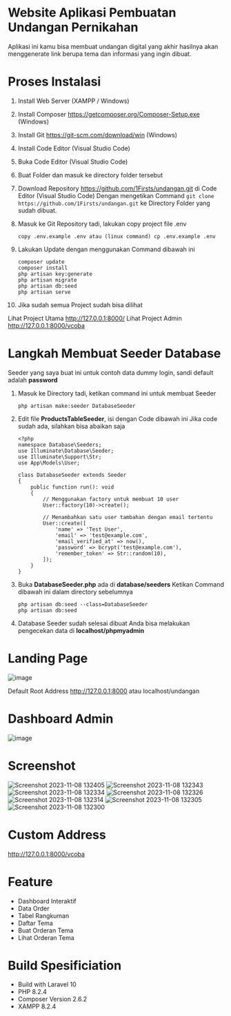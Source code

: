 # Website Aplikasi Pembuatan Undangan Pernikahan 
Aplikasi ini kamu bisa membuat undangan digital yang akhir hasilnya akan menggenerate link berupa tema dan informasi yang ingin dibuat.

# Proses Instalasi
1. Install Web Server (XAMPP / Windows)
2. Install Composer https://getcomposer.org/Composer-Setup.exe (Windows)
3. Install Git https://git-scm.com/download/win (Windows)
4. Install Code Editor (Visual Studio Code)
5. Buka Code Editor (Visual Studio Code)
6. Buat Folder dan masuk ke directory folder tersebut
7. Download Repository https://github.com/1Firsts/undangan.git di Code Editor (Visual Studio Code)
Dengan mengetikan Command ```git clone https://github.com/1Firsts/undangan.git``` ke Directory Folder yang sudah dibuat.
8. Masuk ke Git Repository tadi, lakukan copy project file .env

    ```copy .env.example .env atau (linux command) cp .env.example .env```

9. Lakukan Update dengan menggunakan Command dibawah ini

    ```
    composer update
    composer install
    php artisan key:generate
    php artisan migrate
    php artisan db:seed
    php artisan serve 
    ```

10. Jika sudah semua Project sudah bisa dilihat

Lihat Project Utama http://127.0.0.1:8000/
Lihat Project Admin http://127.0.0.1:8000/vcoba

# Langkah Membuat Seeder Database
Seeder yang saya buat ini untuk contoh data dummy login, sandi default adalah **password**
1. Masuk ke Directory tadi, ketikan command ini untuk membuat Seeder

    ```
    php artisan make:seeder DatabaseSeeder
    ```
    
3. Edit file **ProductsTableSeeder**, isi dengan Code dibawah ini
Jika code sudah ada, silahkan bisa abaikan saja

    ```
    <?php
    namespace Database\Seeders;
    use Illuminate\Database\Seeder;
    use Illuminate\Support\Str;
    use App\Models\User;

    class DatabaseSeeder extends Seeder
    {
        public function run(): void
        {
            // Menggunakan factory untuk membuat 10 user
            User::factory(10)->create();
            
            // Menambahkan satu user tambahan dengan email tertentu
            User::create([
                'name' => 'Test User',
                'email' => 'test@example.com',
                'email_verified_at' => now(),
                'password' => bcrypt('test@example.com'),
                'remember_token' => Str::random(10),
            ]);
        }
    }
    ```
    
4. Buka **DatabaseSeeder.php** ada di **database/seeders**
Ketikan Command dibawah ini dalam directory sebelumnya

    ```
    php artisan db:seed --class=DatabaseSeeder
    php artisan db:seed
    ```
    
5. Database Seeder sudah selesai dibuat
Anda bisa melakukan pengecekan data di **localhost/phpmyadmin**

# Landing Page
![image](https://github.com/1Firsts/undangan/assets/26076138/98a227c1-5d49-4f4a-a48f-ea810f34012e)

Default Root Address
http://127.0.0.1:8000 atau localhost/undangan

# Dashboard Admin
![image](https://github.com/1Firsts/undangan/assets/26076138/8b2326a3-3eb2-4d1c-ad67-fd1dd1a2df73)

# Screenshot
![Screenshot 2023-11-08 132405](https://github.com/1Firsts/undangan/assets/26076138/b3a3ebc2-aabb-448d-9285-98b6de78adf8)
![Screenshot 2023-11-08 132343](https://github.com/1Firsts/undangan/assets/26076138/772e697d-7456-40b2-a819-19abdbb8d4ef)
![Screenshot 2023-11-08 132334](https://github.com/1Firsts/undangan/assets/26076138/90db722e-8951-4ed8-b39d-0e028b4d710d)
![Screenshot 2023-11-08 132326](https://github.com/1Firsts/undangan/assets/26076138/1a5b7fd9-0cdd-4603-944c-55fb5e3526d1)
![Screenshot 2023-11-08 132314](https://github.com/1Firsts/undangan/assets/26076138/f35b53d0-33f8-4e23-b40c-e28b0c2717ed)
![Screenshot 2023-11-08 132305](https://github.com/1Firsts/undangan/assets/26076138/347caa5b-1615-4f3c-8d74-c1806b517e48)
![Screenshot 2023-11-08 132300](https://github.com/1Firsts/undangan/assets/26076138/d6c748b6-2f08-47d6-95f0-ae10e572e2af)

# Custom Address
http://127.0.0.1:8000/vcoba

# Feature
- Dashboard Interaktif
- Data Order
- Tabel Rangkuman
- Daftar Tema
- Buat Orderan Tema
- Lihat Orderan Tema

# Build Spesificiation
- Build with Laravel 10
- PHP 8.2.4
- Composer Version 2.6.2
- XAMPP 8.2.4
